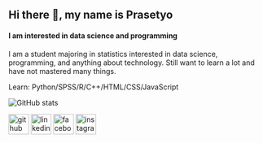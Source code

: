 ## Hi there 👋, my name is Prasetyo
#### I am interested in data science and programming

I am a student majoring in statistics interested in data science, programming, and anything about technology. Still want to learn a lot and have not mastered many things.

Learn: Python/SPSS/R/C++/HTML/CSS/JavaScript

![GitHub stats](https://github-readme-stats.vercel.app/api?username=Malik626&show_icons=true)  

[<img src='https://cdn.jsdelivr.net/npm/simple-icons@3.0.1/icons/github.svg' alt='github' height='40'>](https://github.com/Malik626)  [<img src='https://cdn.jsdelivr.net/npm/simple-icons@3.0.1/icons/linkedin.svg' alt='linkedin' height='40'>](https://www.linkedin.com/in/prasetyo-fajar-malik-86b186210/)  [<img src='https://cdn.jsdelivr.net/npm/simple-icons@3.0.1/icons/facebook.svg' alt='facebook' height='40'>](https://www.facebook.com/id=100006135377743)  [<img src='https://cdn.jsdelivr.net/npm/simple-icons@3.0.1/icons/instagram.svg' alt='instagram' height='40'>](https://www.instagram.com/profjrmalik/)  
